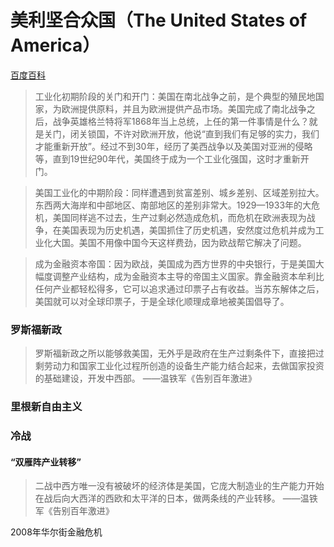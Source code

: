 # 美利坚合众国（The United States of America）

[百度百科](https://baike.baidu.com/item/%E7%BE%8E%E5%9B%BD/125486)

>工业化初期阶段的关门和开门：美国在南北战争之前，是个典型的殖民地国家，为欧洲提供原料，并且为欧洲提供产品市场。美国完成了南北战争之后，战争英雄格兰特将军1868年当上总统，上任的第一件事情是什么？就是关门，闭关锁国，不许对欧洲开放，他说“直到我们有足够的实力，我们才能重新开放”。经过不到30年，经历了美西战争以及美国对亚洲的侵略等，直到19世纪90年代，美国终于成为一个工业化强国，这时才重新开门。

> 美国工业化的中期阶段：同样遭遇到贫富差别、城乡差别、区域差别拉大。东西两大海岸和中部地区、南部地区的差别非常大。1929—1933年的大危机，美国同样逃不过去，生产过剩必然造成危机，而危机在欧洲表现为战争，在美国表现为历史机遇，美国抓住了历史机遇，安然度过危机并成为工业化大国。美国不用像中国今天这样费劲，因为欧战帮它解决了问题。

> 成为金融资本帝国：因为欧战，美国成为西方世界的中央银行，于是美国大幅度调整产业结构，成为金融资本主导的帝国主义国家。靠金融资本牟利比任何产业都轻松得多，它可以追求通过印票子占有收益。当苏东解体之后，美国就可以对全球印票子，于是全球化顺理成章地被美国倡导了。

### 罗斯福新政

> 罗斯福新政之所以能够救美国，无外乎是政府在生产过剩条件下，直接把过剩劳动力和国家工业化过程所创造的设备生产能力结合起来，去做国家投资的基础建设，开发中西部。 ——温铁军《告别百年激进》

### 里根新自由主义

### 冷战

#### “双雁阵产业转移”

> 二战中西方唯一没有被破坏的经济体是美国，它庞大制造业的生产能力开始在战后向大西洋的西欧和太平洋的日本，做两条线的产业转移。 ——温铁军《告别百年激进》

2008年华尔街金融危机